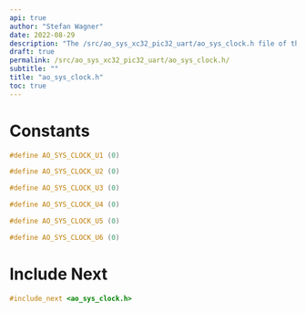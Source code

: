 ```yaml
---
api: true
author: "Stefan Wagner"
date: 2022-08-29
description: "The /src/ao_sys_xc32_pic32_uart/ao_sys_clock.h file of the ao real-time operating system."
draft: true
permalink: /src/ao_sys_xc32_pic32_uart/ao_sys_clock.h/
subtitle: ""
title: "ao_sys_clock.h"
toc: true
---
```


# Constants

```c
#define AO_SYS_CLOCK_U1 (0)
```

```c
#define AO_SYS_CLOCK_U2 (0)
```

```c
#define AO_SYS_CLOCK_U3 (0)
```

```c
#define AO_SYS_CLOCK_U4 (0)
```

```c
#define AO_SYS_CLOCK_U5 (0)
```

```c
#define AO_SYS_CLOCK_U6 (0)
```

# Include Next

```c
#include_next <ao_sys_clock.h>
```

